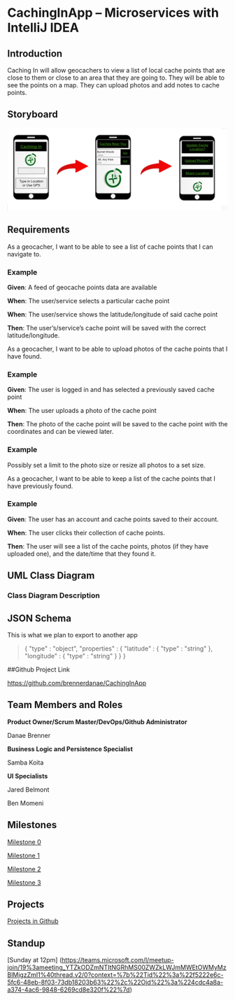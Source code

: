 # CachingInApp – Microservices with IntelliJ IDEA 

## Introduction 

Caching In will allow geocachers to view a list of local cache points that are close to them or close to an area that they are going to. They will be able to see the points on a map. They can upload photos and add notes to cache points. 

## Storyboard 
![Storyboard](src/main/resources/storyboard.PNG "Storyboard")
## Requirements 

As a geocacher, I want to be able to see a list of cache points that I can navigate to. 

### Example 

  

**Given**: A feed of geocache points data are available 

  

**When**: The user/service selects a particular cache point 

  

**When**: The user/service shows the latitude/longitude of said cache point 

  

**Then**: The user’s/service’s cache point will be saved with the correct latitude/longitude. 

  

As a geocacher, I want to be able to upload photos of the cache points that I have found. 

### Example 

**Given**: The user is logged in and has selected a previously saved cache point  

**When**: The user uploads a photo of the cache point 

**Then**: The photo of the cache point will be saved to the cache point with the coordinates and can be viewed later. 

### Example 

Possibly set a limit to the photo size or resize all photos to a set size. 

As a geocacher, I want to be able to keep a list of the cache points that I have previously found. 

  

### Example 

  

**Given**: The user has an account and cache points saved to their account. 

  

**When**: The user clicks their collection of cache points. 

  

**Then**: The user will see a list of the cache points, photos (if they have uploaded one), and the date/time that they found it.			 

## UML Class Diagram 

<Insert Class Diagram> 

### Class Diagram Description 

<Insert Class Diagram Description> 

## JSON Schema 

This is what we plan to export to another app 

>{ 
>  "type" : "object", 
>  "properties" : { 
>    "latitude" : { 
>      "type" : "string" 
>    }, 
>    "longitude" : { 
>      "type" : "string" 
>    } 
>  } 
>} 

  

##Github Project Link 

https://github.com/brennerdanae/CachingInApp 

  

## Team Members and Roles 

**Product Owner/Scrum Master/DevOps/Github Administrator**  

Danae Brenner 

**Business Logic and Persistence Specialist**  

Samba Koita 

**UI Specialists** 

Jared Belmont 

Ben Momeni 

  

## Milestones 

[Milestone 0](https://github.com/brennerdanae/CachingInApp/milestone/1) 

[Milestone 1](https://github.com/brennerdanae/CachingInApp/milestone/2) 

[Milestone 2](https://github.com/brennerdanae/CachingInApp/milestone/3) 

[Milestone 3](https://github.com/brennerdanae/CachingInApp/milestone/4) 

  

## Projects 

[Projects in Github](https://github.com/users/brennerdanae/projects/1) 

  

## Standup 

[Sunday at 12pm] (https://teams.microsoft.com/l/meetup-join/19%3ameeting_YTZkODZmNTItNGRhMS00ZWZkLWJmMWEtOWMyMzBlMjgzZmI1%40thread.v2/0?context=%7b%22Tid%22%3a%22f5222e6c-5fc6-48eb-8f03-73db18203b63%22%2c%22Oid%22%3a%224cdc4a8a-a374-4ac6-9848-6269cd8e320f%22%7d) 

 
